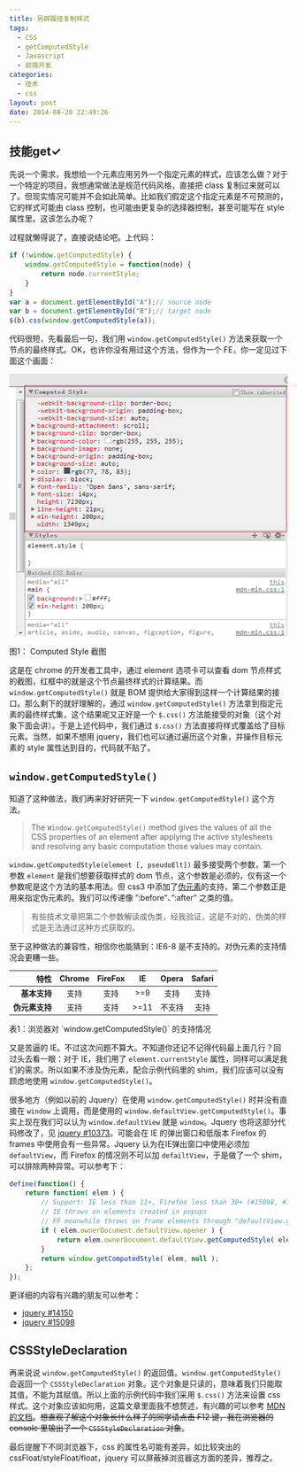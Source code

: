 ```yaml
---
title: 另辟蹊径复制样式
tags:
  - CSS
  - getComputedStyle
  - Javascript
  - 前端开发
categories:
  - 技术
  - css
layout: post
date: 2014-08-20 22:49:26
---
```


## 技能get$\checkmark$

先说一个需求，我想给一个元素应用另外一个指定元素的样式，应该怎么做？对于一个特定的项目，我想通常做法是规范代码风格，直接把 class 复制过来就可以了。但现实情况可能并不会如此简单。比如我们假定这个指定元素是不可预测的，它的样式可能由 class 控制，也可能由更复杂的选择器控制，甚至可能写在 style 属性里。这该怎么办呢？

过程就懒得说了，直接说结论吧。上代码：

```js
if (!window.getComputedStyle) {
    window.getComputedStyle = function(node) {
        return node.currentStyle;
    }
}
var a = document.getElementById("A");// source node
var b = document.getElementById("B");// target node
$(b).css(window.getComputedStyle(a));
```

代码很短，先看最后一句，我们用 `window.getComputedStyle()` 方法来获取一个节点的最终样式。OK，也许你没有用过这个方法，但作为一个 FE，你一定见过下面这个画面：

 ![](./copystyle/computedStyle.png)
<p class="captain">图1： Computed Style 截图</p>

这是在 chrome 的开发者工具中，通过 element 选项卡可以查看 dom 节点样式的截图，红框中的就是这个节点最终样式的计算结果。而 `window.getComputedStyle()` 就是 BOM 提供给大家得到这样一个计算结果的接口。那么剩下的就好理解的，通过 `window.getComputedStyle()` 方法拿到指定元素的最终样式集，这个结果呢又正好是一个 `$.css()` 方法能接受的对象（这个对象下面会讲）。于是上述代码中，我们通过 `$.css()` 方法直接将样式覆盖给了目标元素。当然，如果不想用 jquery，我们也可以通过遍历这个对象，并操作目标元素的 style 属性达到目的，代码就不贴了。

## `window.getComputedStyle()`

知道了这种做法，我们再来好好研究一下 `window.getComputedStyle()` 这个方法。

> The `Window.getComputedStyle()` method gives the values of all the CSS properties of an element after applying the active stylesheets and resolving any basic computation those values may contain.

`window.getComputedStyle(element [, pseudoElt])` 最多接受两个参数，第一个参数 `element` 是我们想要获取样式的 dom 节点，这个参数是必须的，仅有这一个参数呢是这个方法的基本用法。但 css3 中添加了[伪元素](http://dev.w3.org/csswg/css-content/#pseudo-elements)的支持，第二个参数正是用来指定伪元素的。我们可以传递像 ”:before”、”:after” 之类的值。

> 有些技术文章把第二个参数解读成伪类，经我验证，这是不对的，伪类的样式是无法通过这种方式获取的。

至于这种做法的兼容性，相信你也能猜到：IE6-8 是不支持的。对伪元素的支持情况会更糟一些。

特性 | Chrome |FireFox |IE |Opera | Safari
---:|:---:|:---:|:---:|:---:|:---:
**基本支持** | 支持 | 支持 | >=9 | 支持 | 支持
**伪元素支持** | 支持 | 支持 | >=11 | 不支持 | 支持
<p class="captain">表1：浏览器对 `window.getComputedStyle()` 的支持情况</p>

又是苦逼的 IE。不过这次问题不算大。不知道你还记不记得代码最上面几行？回过头去看一眼：对于 IE，我们用了 `element.currentStyle` 属性，同样可以满足我们的需求。所以如果不涉及伪元素，配合示例代码里的 shim，我们应该可以没有顾虑地使用 `window.getComputedStyle()`。

很多地方（例如以前的 Jquery）在使用 `window.getComputedStyle()` 时并没有直接在 `window` 上调用，而是使用的 `window.defaultView.getComputedStyle()`。事实上现在我们可以认为 `window.defaultView` 就是 `window`。Jquery 也将这部分代码修改了，见 [jquery #10373](https://github.com/jquery/jquery/pull/524)。可能会在 IE 的弹出窗口和低版本 Firefox 的 frames 中使用会有一些异常。Jquery 认为在IE弹出窗口中使用必须加 `defaultView`，而 Firefox 的情况则不可以加 `defailtView`，于是做了一个 shim，可以排除两种异常。可以参考下：

```js
define(function() {
    return function( elem ) {
        // Support: IE less than 11+, Firefox less than 30+ (#15098, #14150)
        // IE throws on elements created in popups
        // FF meanwhile throws on frame elements through "defaultView.getComputedStyle"
        if ( elem.ownerDocument.defaultView.opener ) {
            return elem.ownerDocument.defaultView.getComputedStyle( elem, null );
        }
        return window.getComputedStyle( elem, null );
    };
});
```

更详细的内容有兴趣的朋友可以参考：

* [jquery #14150](http://bugs.jquery.com/ticket/14150)
* [jquery #15098](http://bugs.jquery.com/ticket/15098)

## CSSStyleDeclaration

再来说说 `window.getComputedStyle()` 的返回值。`window.getComputedStyle()` 会返回一个 `CSSStyleDeclaration` 对象。这个对象是只读的，意味着我们只能取其值，不能为其赋值。所以上面的示例代码中我们采用 `$.css()` 方法来设置 css 样式。这个对象应该如何用，这篇文章里面我不想赘述，有兴趣的可以参考 [MDN 的文档](https://developer.mozilla.org/en-US/docs/Web/API/CSSStyleDeclaration)。<del>想直观了解这个对象长什么样子的同学请点击 F12 键，我在浏览器的 console 里输出了一个 `CSSStyleDeclaration` 对象</del>。

<script>
    if(!window.getComputedStyle){
        window.getComputedStyle = function(node){
            return node.currentStyle;
        }
    }
    console.info("CSSStyleDeclaration对象的示例：");
    console.dir(window.getComputedStyle(document.body));
</script>

最后提醒下不同浏览器下，css 的属性名可能有差异，如比较突出的 cssFloat/styleFloat/float，jquery 可以屏蔽掉浏览器这方面的差异，推荐之。
